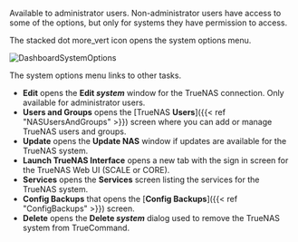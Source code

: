 &NewLine;

Available to administrator users. Non-administrator users have access to some of the options, but only for systems they have permission to access.

The stacked dot <span class="material-icons">more_vert</span> icon opens the system options menu.

![DashboardSystemOptions](/images/TrueCommand/Dashboard/DashboardSystemOptions.png "Dashboard System Options")

The system options menu links to other tasks.

* **Edit** opens the **Edit *system*** window for the TrueNAS connection. Only available for administrator users.
* **Users and Groups** opens the [TrueNAS **Users**]({{< ref "NASUsersAndGroups" >}}) screen where you can add or manage TrueNAS users and groups.
* **Update** opens the **Update NAS** window if updates are available for the TrueNAS system.
* **Launch TrueNAS Interface** opens a new tab with the sign in screen for the TrueNAS Web UI (SCALE or CORE).
* **Services** opens the **Services** screen listing the services for the TrueNAS system.
* **Config Backups** that opens the [**Config Backups**]({{< ref "ConfigBackups" >}}) screen. 
* **Delete** opens the **Delete *system*** dialog used to remove the TrueNAS system from TrueCommand.
  